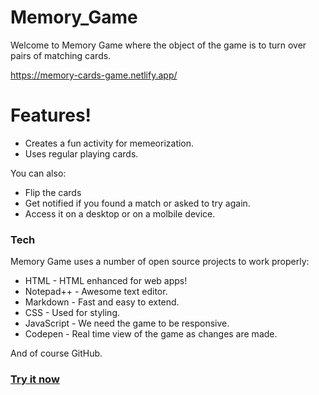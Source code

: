 # Memory_Game
Welcome to Memory Game where the object of the game is to turn over pairs of matching cards. 

https://memory-cards-game.netlify.app/

# Features!

  - Creates a fun activity for memeorization.
  - Uses regular playing cards.


You can also:
  - Flip the cards
  - Get notified if you found a match or asked to try again.
  - Access it on a desktop or on a molbile device.


### Tech
Memory Game uses a number of open source projects to work properly:

* HTML - HTML enhanced for web apps!
* Notepad++ - Awesome  text editor.
* Markdown -  Fast and easy to extend.
* CSS - Used for styling.
* JavaScript - We need the game to be responsive.
* Codepen - Real time view of the game as changes are made.

And of course GitHub.

### [Try it now]()





